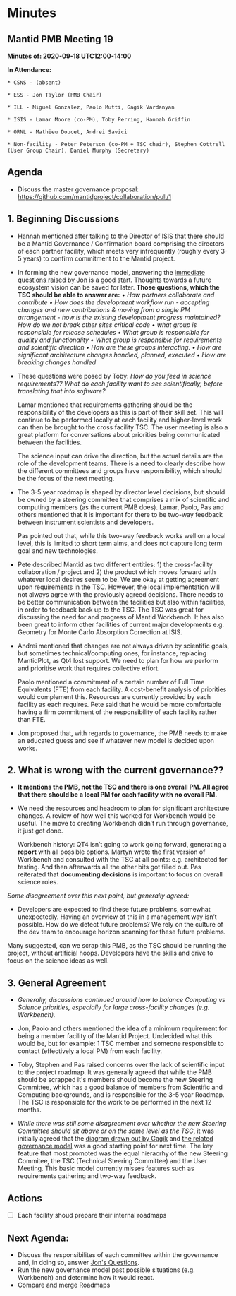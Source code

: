 #  Minutes

##  Mantid PMB Meeting 19

**Minutes of: 2020-09-18 UTC12:00-14:00**

**In Attendance:**
```
* CSNS - (absent)

* ESS - Jon Taylor (PMB Chair)

* ILL - Miguel Gonzalez, Paolo Mutti, Gagik Vardanyan

* ISIS - Lamar Moore (co-PM), Toby Perring, Hannah Griffin

* ORNL - Mathieu Doucet, Andrei Savici

* Non-facility - Peter Peterson (co-PM + TSC chair), Stephen Cottrell (User Group Chair), Daniel Murphy (Secretary)
```
##  Agenda

-  Discuss the master governance proposal: https://github.com/mantidproject/collaboration/pull/1

##  1. Beginning Discussions

- Hannah mentioned after talking to the Director of ISIS that there should be a Mantid Governance / Confirmation board comprising the directors of each partner facility, which meets very infrequently (roughly every 3-5 years) to confirm commitment to the Mantid project.

- In forming the new governance model, answering the [immediate questions raised by Jon](https://github.com/mantidproject/collaboration/pull/1#issuecomment-694769218)
  is a good start. Thoughts towards a future ecosystem vision can be saved for later.
  **Those questions, which the TSC should be able to answer are:**
    _•    How partners collaborate and contribute
    •    How does the development workflow run - accepting changes and new contributions & moving from a single PM arrangement - how is the existing development progress maintained? How do we not break other sites critical code
    •    what group is responsible for release schedules
    •    What group is responsible for quality and functionality
    •    What group is responsible for requirements and scientific direction
    •    How are these groups interacting.
    •    How are significant architecture changes handled, planned, executed
    •    How are breaking changes handled_

- These questions were posed by Toby: _How do you feed in science requirements?? What do each facility want to see scientifically, before translating that into software?_

  Lamar mentioned that requirements gathering should be the responsibility of the developers as this is part of their skill set. This will continue to be performed locally at each facility and higher-level work can then be brought to the cross facility TSC. The user meeting is also a great platform for conversations about priorities being communicated between the facilities.

  The science input can drive the direction, but the actual details are the role of the development teams. There is a need to clearly describe how the different committees and groups have responsibility, which should be the focus of the next meeting.

- The 3-5 year roadmap is shaped by director level decisions, but should be owned by a steering committee that comprises a mix of scientific and computing members (as the current PMB does). Lamar, Paolo, Pas and others mentioned that it is important for there to be two-way feedback between instrument scientists and developers. 

  Pas pointed out that, while this two-way feedback works well on a local level, this is limited to short term aims, and does not capture long term goal and new technologies.

- Pete described Mantid as two different entities: 1) the cross-facility collaboration / project and 2) the product which moves forward with whatever local desires seem to be. We are okay at getting agreement upon requirements in the TSC. However, the local implementation will not always agree with the previously agreed decisions. There needs to be better communication between the facilities but also within facilities, in order to feedback back up to the TSC. The TSC was great for discussing the need for and progress of Mantid Workbench. It has also been great to inform other facilities of current major developments e.g. Geometry for Monte Carlo Absorption Correction at ISIS.

- Andrei mentioned that changes are not always driven by scientific goals, but sometimes technical/computing ones, for instance, replacing MantidPlot, as Qt4 lost support. We need to plan for how we perform and prioritise work that requires collective effort.

  Paolo mentioned a commitment of a certain number of Full Time Equivalents (FTE) from each facility. A cost-benefit analysis of priorities would complement this. Resources are currently provided by each facility as each requires. Pete said that he would be more comfortable having a firm commitment of the responsibility of each facility rather than FTE.

- Jon proposed that, with regards to governance, the PMB needs to make an educated guess and see if whatever new model is decided upon works.

##  2. What is wrong with the current governance??

- **It mentions the PMB, not the TSC and there is one overall PM. All agree that there should be a local PM for each facility with no overall PM.**

- We need the resources and headroom to plan for significant architecture changes. A review of how well this worked for Workbench would be useful. The move to creating Workbench didn’t run through governance, it just got done. 

  Workbench history: QT4 isn’t going to work going forward, generating a **report** with all possible options. Martyn wrote the first version of Workbench and consulted with the TSC at all points: e.g. architected for testing. And then afterwards all the other bits got filled out.
  Pas reiterated that **documenting decisions** is important to focus on overall science roles.

_Some disagreement over this next point, but generally agreed:_
- Developers are expected to find these future problems, somewhat unexpectedly. Having an overview of this in a management way isn’t possible. How do we detect future problems? We rely on the culture of the dev team to encourage horizon scanning for these future problems.

Many suggested, can we scrap this PMB, as the TSC should be running the project, without artificial hoops. Developers have the skills and drive to focus on the science ideas as well.

##  3. General Agreement

- _Generally, discussions continued around how to balance Computing vs Science priorities, especially for large cross-facility changes (e.g. Workbench)._

- Jon, Paolo and others mentioned the idea of a minimum requirement for being a member facility of the Mantid Project. Undecided what this would be, but for example: 1 TSC member and someone responsible to contact (effectively a local PM) from each facility.
- Toby, Stephen and Pas raised concerns over the lack of scientific input to the project roadmap. It was generally agreed that while the PMB should be scrapped it's members should become the new Steering Committee, which has a good balance of members from Scientific and Computing backgrounds, and is responsible for the 3-5 year Roadmap. The TSC is responsible for the work to be performed in the next 12 months.

- _While there was still some disagreement over whether the new Steering Committee should sit above or on the same level as the TSC_, it was initially agreed that the [diagram drawn out by Gagik](https://github.com/mantidproject/documents/blob/master/Project-Management/PMB/Minutes/GovernanceModel.png) and [the related governance model](https://github.com/mantidproject/documents/blob/master/Project-Management/PMB/GovernanceModel.docx) was a good starting point for next time. The key feature that most promoted was the equal hieracrhy of the new Steering Commitee, the TSC (Technical Steering Committee) and the User Meeting. This basic model currently misses features such as requirements gathering and two-way feedback. 

##  Actions

- [ ] Each facility shoud prepare their internal roadmaps

 
##  Next Agenda:

- Discuss the responsibilites of each committee within the governance and, in doing so, answer [Jon's Questions](https://github.com/mantidproject/collaboration/pull/1#issuecomment-694769218).
- Run the new governance model past possible situations (e.g. Workbench) and determine how it would react. 
- Compare and merge Roadmaps
